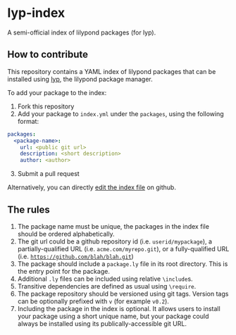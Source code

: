 # lyp-index

A semi-official index of lilypond packages (for lyp).

## How to contribute

This repository contains a YAML index of lilypond packages that can be installed using [lyp](https://github.com/noteflakes/lyp), the lilypond package manager.

To add your package to the index:

1. Fork this repository
2. Add your package to <code>index.yml</code> under the <code>packages</code>, using the following format:

```yaml
packages:
  <package-name>:
    url: <public git url>
    description: <short description>
    author: <author>
```

3. Submit a pull request

Alternatively, you can directly [edit the index file](https://github.com/noteflakes/lyp-index/blob/master/index.yaml) on github.

## The rules

1. The package name must be unique, the packages in the index file should be ordered alphabetically.
2. The git url could be a github repository id (i.e. <code>userid/mypackage</code>), a partially-qualified URL (i.e. <code>acme.com/myrepo.git</code>), or a fully-qualified URL (i.e. <code>https://github.com/blah/blah.git</code>)
2. The package should include a <code>package.ly</code> file in its root directory. This is the entry point for the package.
3. Additional <code>.ly</code> files can be included using relative <code>\include</code>s.
4. Transitive dependencies are defined as usual using <code>\require</code>.
5. The package repository should be versioned using git tags. Version tags can be optionally prefixed with <code>v</code> (for example <code>v0.2</code>).
6. Including the package in the index is optional. It allows users to install your package using a short unique name, but your package could always be installed using its publically-accessible git URL.